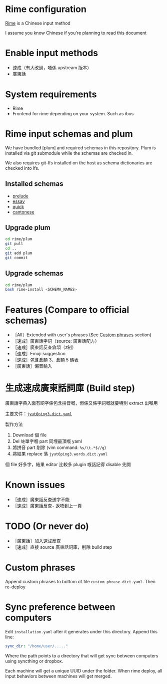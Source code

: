 # Rime configuration

[Rime] is a Chinese input method

I assume you know Chinese if you're planning to read this document

[rime]: https://rime.im/

# Enable input methods

- 速成（有大改過，唔係 upstream 版本）
- 廣東話

# System requirements

- Rime
- Frontend for rime depending on your system. Such as ibus

# Rime input schemas and plum

We have bundled [plum] and required schemas in this repository.
Plum is installed via git submodule while the schemas are checked in.

We also requires git-lfs installed on the host as schema dictionaries are
checked into lfs.

## Installed schemas

- [prelude](https://github.com/rime/rime-prelude)
- [essay](https://github.com/rime/rime-essay)
- [quick](https://github.com/rime/rime-quick)
- [cantonese](https://github.com/rime/rime-cantonese)

## Upgrade plum

```bash
cd rime/plum
git pull
cd ..
git add plum
git commit
```

## Upgrade schemas

```bash
cd rime/plum
bash rime-install <SCHEMA_NAMES>
```

# Features (Compare to official schemas)

- ［All］Extended with user's phrases (See [Custom phrases](#custom-phrases) section)
- ［速成］廣東話字詞（source: 廣東話配方）
- ［速成］廣東話反查倉頡（`Z`制）
- ［速成］Emoji suggestion
- ［速成］包含倉頡 3、倉頡 5 碼表
- ［廣東話］懶音輸入

# 生成速成廣東話詞庫 (Build step)

廣東話字典入面有啲字係包含拼音嘅，但係又係字詞嘅就要特別 extract 出嚟用

主要文件：[`jyut6ping3.dict.yaml`](https://github.com/rime/rime-cantonese/blob/master/jyut6ping3.dict.yaml)

製作方法

1. Download 個 file
2. Del 咗單字嗰 part 同埋最頂嘅 yaml
3. 將拼音 part 削除 (vim command: `%s/\t.*$//g`)
4. 將結果 replace 落 `jyut6ping3.words.dict.yaml`

個 file 好多字，結果 editor 比較多 plugin 嘅話記得 disable 先開

# Known issues

- ［速成］廣東話反查送字不能
- ［速成］廣東話反查`-` 返唔到上一頁

# TODO (Or never do)

- ［廣東話］加入速成反查
- ［速成］直接 source 廣東話詞庫，削除 build step

# Custom phrases

Append custom phrases to bottom of file `custom_phrase.dict.yaml`. Then re-deploy

# Sync preference between computers

Edit `installation.yaml` after it generates under this directory. Append this line:

```yaml
sync_dir: "/home/user/....."
```

Where the path points to a directory that will get sync between computers using syncthing or dropbox.

Each machine will get a unique UUID under the folder. When rime deploy, all input behaviors between
machines will get merged.

